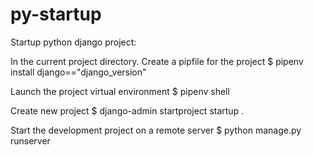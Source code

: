 # py-startup

Startup python django project:

In the current project directory. Create a pipfile for the project
$ pipenv install django=="django_version"

Launch the project virtual environment
$ pipenv shell

Create new project
$ django-admin startproject startup .

Start the development project on a remote server
$ python manage.py runserver
